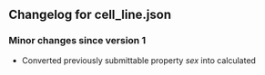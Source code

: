 ## Changelog for cell_line.json

### Minor changes since version 1

* Converted previously submittable property *sex* into calculated

